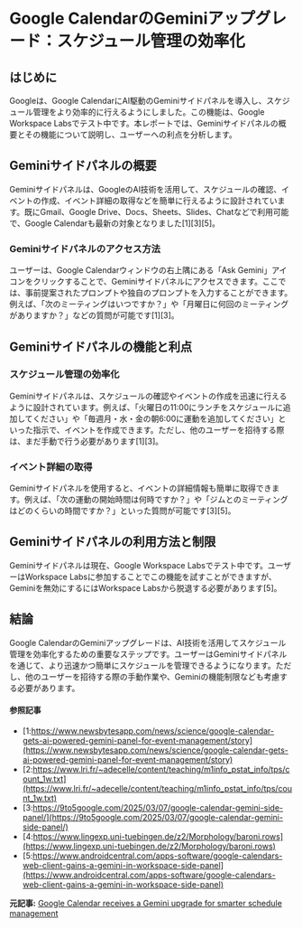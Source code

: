 # Google CalendarのGeminiアップグレード：スケジュール管理の効率化

## はじめに

Googleは、Google CalendarにAI駆動のGeminiサイドパネルを導入し、スケジュール管理をより効率的に行えるようにしました。この機能は、Google Workspace Labsでテスト中です。本レポートでは、Geminiサイドパネルの概要とその機能について説明し、ユーザーへの利点を分析します。

## Geminiサイドパネルの概要

Geminiサイドパネルは、GoogleのAI技術を活用して、スケジュールの確認、イベントの作成、イベント詳細の取得などを簡単に行えるように設計されています。既にGmail、Google Drive、Docs、Sheets、Slides、Chatなどで利用可能で、Google Calendarも最新の対象となりました[1][3][5]。

### Geminiサイドパネルのアクセス方法

ユーザーは、Google Calendarウィンドウの右上隅にある「Ask Gemini」アイコンをクリックすることで、Geminiサイドパネルにアクセスできます。ここでは、事前提案されたプロンプトや独自のプロンプトを入力することができます。例えば、「次のミーティングはいつですか？」や「月曜日に何回のミーティングがありますか？」などの質問が可能です[1][3]。

## Geminiサイドパネルの機能と利点

### スケジュール管理の効率化

Geminiサイドパネルは、スケジュールの確認やイベントの作成を迅速に行えるように設計されています。例えば、「火曜日の11:00にランチをスケジュールに追加してください」や「毎週月・水・金の朝6:00に運動を追加してください」といった指示で、イベントを作成できます。ただし、他のユーザーを招待する際は、まだ手動で行う必要があります[1][3]。

### イベント詳細の取得

Geminiサイドパネルを使用すると、イベントの詳細情報も簡単に取得できます。例えば、「次の運動の開始時間は何時ですか？」や「ジムとのミーティングはどのくらいの時間ですか？」といった質問が可能です[3][5]。

## Geminiサイドパネルの利用方法と制限

Geminiサイドパネルは現在、Google Workspace Labsでテスト中です。ユーザーはWorkspace Labsに参加することでこの機能を試すことができますが、Geminiを無効にするにはWorkspace Labsから脱退する必要があります[5]。

## 結論

Google CalendarのGeminiアップグレードは、AI技術を活用してスケジュール管理を効率化するための重要なステップです。ユーザーはGeminiサイドパネルを通じて、より迅速かつ簡単にスケジュールを管理できるようになります。ただし、他のユーザーを招待する際の手動作業や、Geminiの機能制限なども考慮する必要があります。

#### 参照記事
- [1:https://www.newsbytesapp.com/news/science/google-calendar-gets-ai-powered-gemini-panel-for-event-management/story](https://www.newsbytesapp.com/news/science/google-calendar-gets-ai-powered-gemini-panel-for-event-management/story)
- [2:https://www.lri.fr/~adecelle/content/teaching/m1info_pstat_info/tps/count_1w.txt](https://www.lri.fr/~adecelle/content/teaching/m1info_pstat_info/tps/count_1w.txt)
- [3:https://9to5google.com/2025/03/07/google-calendar-gemini-side-panel/](https://9to5google.com/2025/03/07/google-calendar-gemini-side-panel/)
- [4:https://www.lingexp.uni-tuebingen.de/z2/Morphology/baroni.rows](https://www.lingexp.uni-tuebingen.de/z2/Morphology/baroni.rows)
- [5:https://www.androidcentral.com/apps-software/google-calendars-web-client-gains-a-gemini-in-workspace-side-panel](https://www.androidcentral.com/apps-software/google-calendars-web-client-gains-a-gemini-in-workspace-side-panel)


**元記事:** [Google Calendar receives a Gemini upgrade for smarter schedule management](https://www.newsbytesapp.com/news/science/google-calendar-gets-ai-powered-gemini-panel-for-event-management/story)
